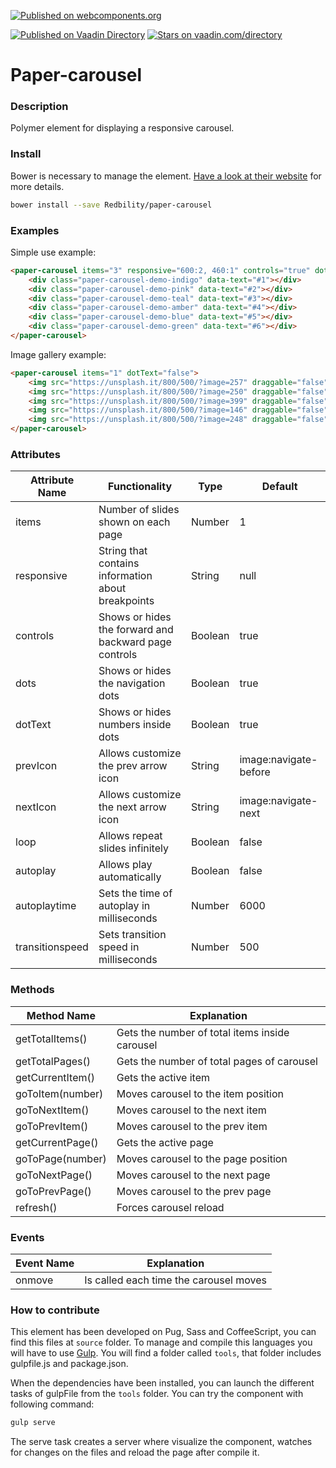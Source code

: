 [![Published on webcomponents.org](https://img.shields.io/badge/webcomponents.org-published-blue.svg?style=flat-square)](https://beta.webcomponents.org/element/Redbility/paper-carousel)
  
[![Published on Vaadin  Directory](https://img.shields.io/badge/Vaadin%20Directory-published-00b4f0.svg?style=flat-square)](https://vaadin.com/directory/component/Redbilitypaper-carousel)
[![Stars on vaadin.com/directory](https://img.shields.io/vaadin-directory/star/Redbilitypaper-carousel.svg?style=flat-square)](https://vaadin.com/directory/component/Redbilitypaper-carousel)


# Paper-carousel

### Description

Polymer element for displaying a responsive carousel.

### Install

Bower is necessary to manage the element. [Have a look at their website](http://bower.io/) for more details.

```sh
bower install --save Redbility/paper-carousel
```

### Examples

Simple use example:
<!---
```
<custom-element-demo>
  <template>
    <script src="../webcomponentsjs/webcomponents-lite.js"></script>
    <link rel="import" href="paper-carousel.html">
	 <next-code-block></next-code-block>
  </template>
</custom-element-demo>
```
-->
```html
<paper-carousel items="3" responsive="600:2, 460:1" controls="true" dots="true" dotText="false">
	<div class="paper-carousel-demo-indigo" data-text="#1"></div>
	<div class="paper-carousel-demo-pink" data-text="#2"></div>
	<div class="paper-carousel-demo-teal" data-text="#3"></div>
	<div class="paper-carousel-demo-amber" data-text="#4"></div>
	<div class="paper-carousel-demo-blue" data-text="#5"></div>
	<div class="paper-carousel-demo-green" data-text="#6"></div>
</paper-carousel>
```
Image gallery example:
<!---
```
<custom-element-demo>
  <template>
    <script src="../webcomponentsjs/webcomponents-lite.js"></script>
    <link rel="import" href="paper-carousel.html">
	 <next-code-block></next-code-block>
  </template>
</custom-element-demo>
```
-->
```html
<paper-carousel items="1" dotText="false">
	<img src="https://unsplash.it/800/500/?image=257" draggable="false"/>
	<img src="https://unsplash.it/800/500/?image=250" draggable="false"/>
	<img src="https://unsplash.it/800/500/?image=399" draggable="false"/>
	<img src="https://unsplash.it/800/500/?image=146" draggable="false"/>
	<img src="https://unsplash.it/800/500/?image=248" draggable="false"/>
</paper-carousel>
```

### Attributes

| Attribute Name | Functionality | Type | Default |
|----------------|-------------|-------------|-------------|
| items | Number of slides shown on each page | Number | 1 |
| responsive | String that contains information about breakpoints | String | null |
| controls | Shows or hides the forward and backward page controls | Boolean | true |
| dots | Shows or hides the navigation dots | Boolean | true |
| dotText | Shows or hides numbers inside dots | Boolean | true |
| prevIcon | Allows customize the prev arrow icon | String | image:navigate-before |
| nextIcon | Allows customize the next arrow icon | String | image:navigate-next |
| loop | Allows repeat slides infinitely | Boolean | false |
| autoplay | Allows play automatically | Boolean | false |
| autoplaytime | Sets the time of autoplay in milliseconds | Number | 6000 |
| transitionspeed | Sets transition speed in milliseconds | Number | 500 |

### Methods

| Method Name | Explanation |
|-------------|-------------|
| getTotalItems() | Gets the number of total items inside carousel |
| getTotalPages() | Gets the number of total pages of carousel |
| getCurrentItem() | Gets the active item |
| goToItem(number) | Moves carousel to the item position |
| goToNextItem() | Moves carousel to the next item |
| goToPrevItem() | Moves carousel to the prev item |
| getCurrentPage() | Gets the active page |
| goToPage(number) | Moves carousel to the page position |
| goToNextPage() | Moves carousel to the next page |
| goToPrevPage() | Moves carousel to the prev page |
| refresh() | Forces carousel reload |

### Events

| Event Name | Explanation |
|-------------|-------------|
| onmove | Is called each time the carousel moves |

### How to contribute

This element has been developed on Pug, Sass and CoffeeScript, you can find this files at `source` folder.
To manage and compile this languages you will have to use [Gulp](http://gulpjs.com/).
You will find a folder called `tools`, that folder includes gulpfile.js and package.json.

When the dependencies have been installed, you can launch the different tasks of gulpFile from the `tools` folder.
You can try the component with following command:

```sh
gulp serve
```

The serve task creates a server where visualize the component, watches for changes on the files and reload the page after compile it.
